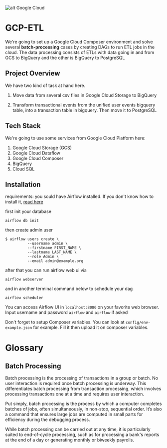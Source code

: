 ![alt Google Cloud](https://www.pointstar.co.id/wp-content/uploads/2018/11/Google-Cloud-P.png)

# GCP-ETL

We're going to set up a Google Cloud Composer
environment and solve several **batch-processing** cases
by creating DAGs to run ETL jobs in the cloud. The data
processing consists of ETLs with data going in and from
GCS to BigQuery and the other is BigQuery to PostgreSQL

## Project Overview
We have two kind of task at hand here.

1. Move data from several csv files in Google Cloud Storage to BigQuery

2. Transform transactional events from the unified user events bigquery
table, into a transaction table in bigquery. Then move it to PostgreSQL

## Tech Stack
We're going to use some services from Google Cloud Platform here:
1. Google Cloud Storage (GCS)
2. Google Cloud Dataflow
3. Google Cloud Composer
4. BigQuery
5. Cloud SQL

## Installation
requirements: you sould have Airflow installed. If you don't know how to install it, [read here](https://airflow.apache.org/docs/apache-airflow/stable/installation.html)

first init your database
```
airflow db init
```

then create admin user
```
$ airflow users create \
          --username admin \
          --firstname FIRST_NAME \
          --lastname LAST_NAME \
          --role Admin \
          --email admin@example.org
```

after that you can run airflow web ui via
```
airflow webserver
```

and in another terminal command below to schedule your dag

```
airflow scheduler
```

You can access Airflow UI in `localhost:8080` on your favorite web browser. Input username and password `airflow` and `airflow` if asked

Don't forget to setup Composer variables. You can look at `config/env-example.json` for example. Fill it then upload it on composer variables.

# Glossary

## Batch Processing
Batch processing is the processing of transactions in a group or batch. No user interaction is required once batch processing is underway. This differentiates batch processing from transaction processing, which involves processing transactions one at a time and requires user interaction.

Put simply, batch processing is the process by which a computer completes batches of jobs, often simultaneously, in non-stop, sequential order. It’s also a command that ensures large jobs are computed in small parts for efficiency during the debugging process.

While batch processing can be carried out at any time, it is particularly suited to end-of-cycle processing, such as for processing a bank's reports at the end of a day or generating monthly or biweekly payrolls.